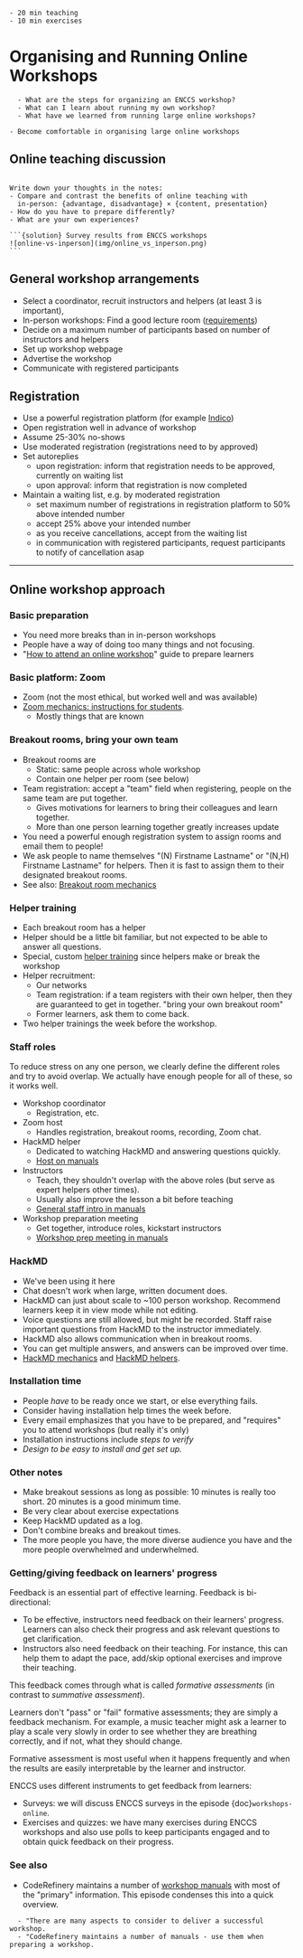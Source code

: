 ```{instructor-note}
- 20 min teaching
- 10 min exercises
```

# Organising and Running Online Workshops

```{questions}
  - What are the steps for organizing an ENCCS workshop?
  - What can I learn about running my own workshop?
  - What have we learned from running large online workshops?
```

```{objectives}
- Become comfortable in organising large online workshops
```

## Online teaching discussion

````{discussion} Discussion: Online vs in-person

Write down your thoughts in the notes:
- Compare and contrast the benefits of online teaching with
  in-person: {advantage, disadvantage} × {content, presentation}
- How do you have to prepare differently?
- What are your own experiences?

```{solution} Survey results from ENCCS workshops
![online-vs-inperson](img/online_vs_inperson.png)
```
````

## General workshop arrangements

- Select a coordinator, recruit instructors and helpers (at least 3 is important),
- In-person workshops: Find a good lecture room
  ([requirements](https://github.com/coderefinery/manuals/blob/master/workshop-requirements-inperson.md))
- Decide on a maximum number of participants based on number of instructors and helpers
- Set up workshop webpage
- Advertise the workshop
- Communicate with registered participants


## Registration

- Use a powerful registration platform (for example [Indico](https://getindico.io/))
- Open registration well in advance of workshop
- Assume 25-30\% no-shows
- Use moderated registration (registrations need to by approved)
- Set autoreplies
  - upon registration: inform that registration needs to be approved, currently on waiting list
  - upon approval: inform that registration is now completed
- Maintain a waiting list, e.g. by moderated registration 
  - set maximum number of registrations in registration platform to 50\% above intended number
  - accept 25\% above your intended number
  - as you receive cancellations, accept from the waiting list
  - in communication with registered participants, request participants to notify of cancellation asap

--- 

## Online workshop approach

### Basic preparation

- You need more breaks than in in-person workshops
- People have a way of doing too many things and not focusing.
- "[How to attend an online
  workshop](https://coderefinery.github.io/manuals/how-to-attend-online/)"
  guide to prepare learners

### Basic platform: Zoom

- Zoom (not the most ethical, but worked well and was available)
- [Zoom mechanics: instructions for
    students](https://coderefinery.github.io/manuals/zoom-mechanics/).
  - Mostly things that are known

### Breakout rooms, bring your own team

- Breakout rooms are
  - Static: same people across whole workshop
  - Contain one helper per room (see below)
- Team registration: accept a "team" field when registering, people on the
    same team are put together.
	- Gives motivations for learners to bring their colleagues and
      learn together.
	- More than one person learning together greatly increases update
- You need a powerful enough registration system to assign rooms and
  email them to people!
- We ask people to name themselves "(N) Firstname Lastname" or "(N,H)
  Firstname Lastname" for helpers.  Then it is fast to assign them to
  their designated breakout rooms.
- See also: [Breakout room
  mechanics](https://coderefinery.github.io/manuals/breakout-rooms-helping/)


### Helper training

- Each breakout room has a helper
- Helper should be a little bit familiar, but not expected to be able
  to answer all questions.
- Special, custom [helper
  training](https://coderefinery.github.io/manuals/helper-intro/)
  since helpers make or break the workshop
- Helper recruitment:
  - Our networks
  - Team registration: if a team registers with their own helper, then
    they are guaranteed to get in together.  "bring your own breakout
    room"
  - Former learners, ask them to come back.
- Two helper trainings the week before the workshop.

### Staff roles

To reduce stress on any one person, we clearly define the different
roles and try to avoid overlap.  We actually have enough people for
all of these, so it works well.

- Workshop coordinator
  - Registration, etc.
- Zoom host
  - Handles registration, breakout rooms, recording, Zoom chat.
- HackMD helper
  - Dedicated to watching HackMD and answering questions quickly.
  - [Host on manuals](https://coderefinery.github.io/manuals/host/)
- Instructors
  - Teach, they shouldn't overlap with the above roles (but serve as
    expert helpers other times).
  - Usually also improve the lesson a bit before teaching
  - [General staff intro in manuals](https://coderefinery.github.io/manuals/instructor-intro/)
- Workshop preparation meeting
  - Get together, introduce roles, kickstart instructors
  - [Workshop prep meeting in manuals](https://coderefinery.github.io/manuals/workshop-prep-call/)


### HackMD

- We've been using it here
- Chat doesn't work when large, written
  document does.
- HackMD can just about scale to ~100 person workshop.  Recommend
  learners keep it in view mode while not editing.
- Voice questions are still allowed, but might be recorded.  Staff
  raise important questions from HackMD to the instructor immediately.
- HackMD also allows communication when in breakout rooms.
- You can get multiple answers, and answers can be improved over
  time.
- [HackMD
  mechanics](https://coderefinery.github.io/manuals/hackmd-mechanics/)
  and [HackMD
  helpers](https://coderefinery.github.io/manuals/hackmd-helper/).

### Installation time

- People *have* to be ready once we start, or else everything fails.
- Consider having installation help times the week before.
- Every email emphasizes that you have to be prepared, and "requires"
  you to attend workshops (but really it's only)
- Installation instructions include *steps to verify*
- *Design to be easy to install and get set up.*

### Other notes

- Make breakout sessions as long as possible: 10 minutes is really too
  short.  20 minutes is a good minimum time.
- Be very clear about exercise expectations
- Keep HackMD updated as a log.
- Don't combine breaks and breakout times.
- The more people you have, the more diverse audience you have and the
  more people overwhelmed and underwhelmed.


### Getting/giving feedback on learners' progress

Feedback is an essential part of effective learning. Feedback is bi-directional:
- To be effective, instructors need feedback on their learners' progress. Learners can also check their progress and ask relevant questions to get clarification.
- Instructors also need feedback on their teaching. For instance, this can help them to adapt the pace, add/skip optional exercises and improve their teaching.

This feedback comes through what is called *formative assessments* (in contrast
  to *summative assessment*).

Learners don't "pass" or "fail" formative assessments; they are simply a feedback mechanism.
For example, a music teacher might ask a learner to play a scale very slowly
in order to see whether they are breathing correctly,
and if not, what they should change.

Formative assessment is most useful when it happens frequently 
and when the results are easily interpretable by the learner and instructor.

ENCCS uses different instruments to get feedback from learners:

- Surveys: we will discuss ENCCS surveys in the episode {doc}`workshops-online`.
- Exercises and quizzes: we have many exercises during ENCCS workshops and also use polls to keep participants engaged and to obtain quick feedback on their progress.


### See also

- CodeRefinery maintains a number of [workshop manuals](https://github.com/coderefinery/manuals/) with most of the "primary" information.  This episode condenses this into a quick overview.


```{keypoints}
  - "There are many aspects to consider to deliver a successful workshop.
  - "CodeRefinery maintains a number of manuals - use them when preparing a workshop.
```